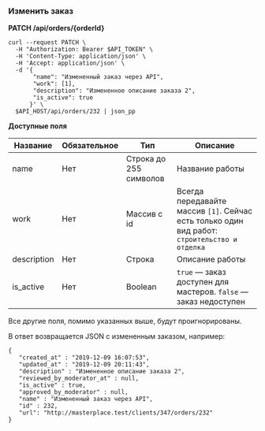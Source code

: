 ### Изменить заказ

**PATCH /api/orders/{orderId}**          
```
curl --request PATCH \
  -H "Authorization: Bearer $API_TOKEN" \
  -H 'Content-Type: application/json' \
  -H 'Accept: application/json' \
  -d '{
       "name": "Измененный заказ через API", 
       "work": [1],
       "description": "Измененное описание заказа 2",
       "is_active": true
      }' \
  $API_HOST/api/orders/232 | json_pp
```

**Доступные поля**

| Название | Обязательное | Тип | Описание |
|-----|------|---|---|
| name | Нет | Строка до 255 символов | Название работы |
| work | Нет | Массив с id | Всегда передавайте массив `[1]`. Сейчас есть только один вид работ: `строительство и отделка` |
| description | Нет | Строка | Описание работы |
| is_active | Нет | Boolean | `true` — заказ доступен для мастеров. `false` — заказ недоступен |

Все другие поля, помимо указанных выше, будут проигнорированы.

В ответ возвращается JSON c измененным заказом, например:
```
{
   "created_at" : "2019-12-09 16:07:53",
   "updated_at" : "2019-12-09 20:11:43",
   "description" : "Измененное описание заказа 2",
   "reviewed_by_moderator_at" : null,
   "is_active" : true,
   "approved_by_moderator" : null,
   "name" : "Измененный заказ через API",
   "id" : 232,
   "url": "http://masterplace.test/clients/347/orders/232"
}
```
